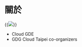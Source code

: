 # 關於



{{<image src="/logo.png" caption="KAI CHU CHUNG" src_s="/logo.png" src_l="/logo.png" >}}


- Cloud GDE
- GDG Cloud Taipei co-organizers
